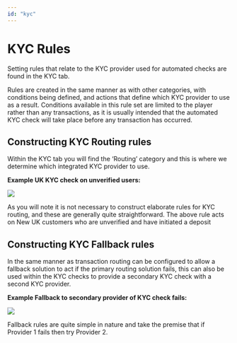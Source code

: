 ```yaml
---
id: "kyc"
---
```


# KYC Rules

Setting rules that relate to the KYC provider used for automated checks are found in the KYC tab.

Rules are created in the same manner as with other categories, with conditions being defined, and actions that define which KYC provider to use as a result.  Conditions available in this rule set are limited to the player rather than any transactions, as it is usually intended that the automated KYC check will take place before any transaction has occurred.

## Constructing KYC Routing rules

Within the KYC tab you will find the ‘Routing’ category and this is where we determine which integrated KYC provider to use.

**Example UK KYC check on unverified users:**

![](/img/rulesettings/RulesKYC/1.png)

As you will note it is not necessary to construct elaborate rules for KYC routing, and these are generally quite straightforward.  The above rule acts on New UK customers who are unverified and have initiated a deposit

## Constructing KYC Fallback rules

In the same manner as transaction routing can be configured to allow a fallback solution to act if the primary routing solution fails, this can also be used within the KYC checks to provide a secondary KYC check with a second KYC provider.

**Example Fallback to secondary provider of KYC check fails:**

![](/img/rulesettings/RulesKYC/2.png)

Fallback rules are quite simple in nature and take the premise that if Provider 1 fails then try Provider 2.
